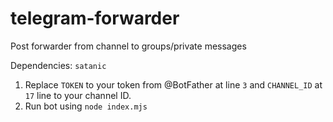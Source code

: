 # telegram-forwarder
Post forwarder from channel to groups/private messages

Dependencies: `satanic`

1) Replace `TOKEN` to your token from @BotFather at line `3` and `CHANNEL_ID` at `17` line to your channel ID.
2) Run bot using `node index.mjs`
